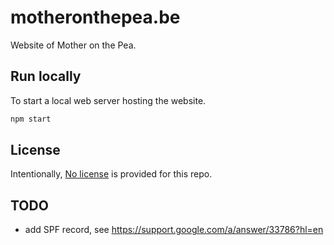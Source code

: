 # motheronthepea.be

Website of Mother on the Pea.

## Run locally

To start a local web server hosting the website.

```bash
npm start
```

## License

Intentionally, [No license](https://choosealicense.com/no-permission/) is
provided for this repo.

## TODO

- add SPF record, see https://support.google.com/a/answer/33786?hl=en

